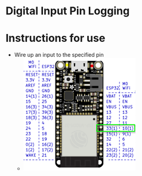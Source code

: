 # Digital Input Pin Logging

# Instructions for use
- Wire up an input to the specified pin 
  - <img src="./assets/digital_input_pin.png" width="300">
